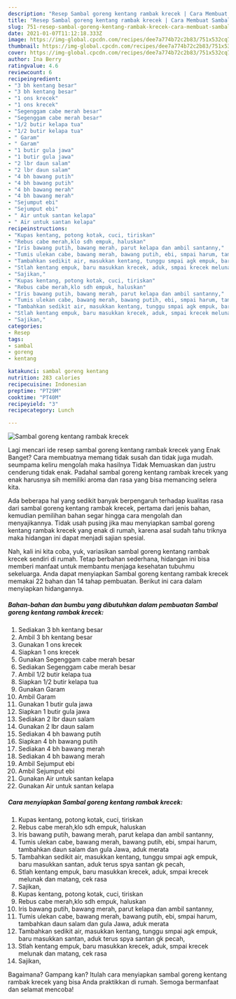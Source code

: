 ```yaml
---
description: "Resep Sambal goreng kentang rambak krecek | Cara Membuat Sambal goreng kentang rambak krecek Yang Bisa Manjain Lidah"
title: "Resep Sambal goreng kentang rambak krecek | Cara Membuat Sambal goreng kentang rambak krecek Yang Bisa Manjain Lidah"
slug: 751-resep-sambal-goreng-kentang-rambak-krecek-cara-membuat-sambal-goreng-kentang-rambak-krecek-yang-bisa-manjain-lidah
date: 2021-01-07T11:12:18.333Z
image: https://img-global.cpcdn.com/recipes/dee7a774b72c2b83/751x532cq70/sambal-goreng-kentang-rambak-krecek-foto-resep-utama.jpg
thumbnail: https://img-global.cpcdn.com/recipes/dee7a774b72c2b83/751x532cq70/sambal-goreng-kentang-rambak-krecek-foto-resep-utama.jpg
cover: https://img-global.cpcdn.com/recipes/dee7a774b72c2b83/751x532cq70/sambal-goreng-kentang-rambak-krecek-foto-resep-utama.jpg
author: Ina Berry
ratingvalue: 4.6
reviewcount: 6
recipeingredient:
- "3 bh kentang besar"
- "3 bh kentang besar"
- "1 ons krecek"
- "1 ons krecek"
- "Segenggam cabe merah besar"
- "Segenggam cabe merah besar"
- "1/2 butir kelapa tua"
- "1/2 butir kelapa tua"
- " Garam"
- " Garam"
- "1 butir gula jawa"
- "1 butir gula jawa"
- "2 lbr daun salam"
- "2 lbr daun salam"
- "4 bh bawang putih"
- "4 bh bawang putih"
- "4 bh bawang merah"
- "4 bh bawang merah"
- "Sejumput ebi"
- "Sejumput ebi"
- " Air untuk santan kelapa"
- " Air untuk santan kelapa"
recipeinstructions:
- "Kupas kentang, potong kotak, cuci, tiriskan"
- "Rebus cabe merah,klo sdh empuk, haluskan"
- "Iris bawang putih, bawang merah, parut kelapa dan ambil santanny,"
- "Tumis ulekan cabe, bawang merah, bawang putih, ebi, smpai harum, tambahkan daun salam dan gula Jawa, aduk merata"
- "Tambahkan sedikit air, masukkan kentang, tunggu smpai agk empuk, baru masukkan santan, aduk terus spya santan gk pecah,"
- "Stlah kentang empuk, baru masukkan krecek, aduk, smpai krecek melunak dan matang, cek rasa"
- "Sajikan,"
- "Kupas kentang, potong kotak, cuci, tiriskan"
- "Rebus cabe merah,klo sdh empuk, haluskan"
- "Iris bawang putih, bawang merah, parut kelapa dan ambil santanny,"
- "Tumis ulekan cabe, bawang merah, bawang putih, ebi, smpai harum, tambahkan daun salam dan gula Jawa, aduk merata"
- "Tambahkan sedikit air, masukkan kentang, tunggu smpai agk empuk, baru masukkan santan, aduk terus spya santan gk pecah,"
- "Stlah kentang empuk, baru masukkan krecek, aduk, smpai krecek melunak dan matang, cek rasa"
- "Sajikan,"
categories:
- Resep
tags:
- sambal
- goreng
- kentang

katakunci: sambal goreng kentang 
nutrition: 283 calories
recipecuisine: Indonesian
preptime: "PT29M"
cooktime: "PT40M"
recipeyield: "3"
recipecategory: Lunch

---
```



![Sambal goreng kentang rambak krecek](https://img-global.cpcdn.com/recipes/dee7a774b72c2b83/751x532cq70/sambal-goreng-kentang-rambak-krecek-foto-resep-utama.jpg)

Lagi mencari ide resep sambal goreng kentang rambak krecek yang Enak Banget? Cara membuatnya memang tidak susah dan tidak juga mudah. seumpama keliru mengolah maka hasilnya Tidak Memuaskan dan justru cenderung tidak enak. Padahal sambal goreng kentang rambak krecek yang enak harusnya sih memiliki aroma dan rasa yang bisa memancing selera kita.



Ada beberapa hal yang sedikit banyak berpengaruh terhadap kualitas rasa dari sambal goreng kentang rambak krecek, pertama dari jenis bahan, kemudian pemilihan bahan segar hingga cara mengolah dan menyajikannya. Tidak usah pusing jika mau menyiapkan sambal goreng kentang rambak krecek yang enak di rumah, karena asal sudah tahu triknya maka hidangan ini dapat menjadi sajian spesial.


Nah, kali ini kita coba, yuk, variasikan sambal goreng kentang rambak krecek sendiri di rumah. Tetap berbahan sederhana, hidangan ini bisa memberi manfaat untuk membantu menjaga kesehatan tubuhmu sekeluarga. Anda dapat menyiapkan Sambal goreng kentang rambak krecek memakai 22 bahan dan 14 tahap pembuatan. Berikut ini cara dalam menyiapkan hidangannya.

<!--inarticleads1-->

##### Bahan-bahan dan bumbu yang dibutuhkan dalam pembuatan Sambal goreng kentang rambak krecek:

1. Sediakan 3 bh kentang besar
1. Ambil 3 bh kentang besar
1. Gunakan 1 ons krecek
1. Siapkan 1 ons krecek
1. Gunakan Segenggam cabe merah besar
1. Sediakan Segenggam cabe merah besar
1. Ambil 1/2 butir kelapa tua
1. Siapkan 1/2 butir kelapa tua
1. Gunakan  Garam
1. Ambil  Garam
1. Gunakan 1 butir gula jawa
1. Siapkan 1 butir gula jawa
1. Sediakan 2 lbr daun salam
1. Gunakan 2 lbr daun salam
1. Sediakan 4 bh bawang putih
1. Siapkan 4 bh bawang putih
1. Sediakan 4 bh bawang merah
1. Sediakan 4 bh bawang merah
1. Ambil Sejumput ebi
1. Ambil Sejumput ebi
1. Gunakan  Air untuk santan kelapa
1. Gunakan  Air untuk santan kelapa




<!--inarticleads2-->

##### Cara menyiapkan Sambal goreng kentang rambak krecek:

1. Kupas kentang, potong kotak, cuci, tiriskan
1. Rebus cabe merah,klo sdh empuk, haluskan
1. Iris bawang putih, bawang merah, parut kelapa dan ambil santanny,
1. Tumis ulekan cabe, bawang merah, bawang putih, ebi, smpai harum, tambahkan daun salam dan gula Jawa, aduk merata
1. Tambahkan sedikit air, masukkan kentang, tunggu smpai agk empuk, baru masukkan santan, aduk terus spya santan gk pecah,
1. Stlah kentang empuk, baru masukkan krecek, aduk, smpai krecek melunak dan matang, cek rasa
1. Sajikan,
1. Kupas kentang, potong kotak, cuci, tiriskan
1. Rebus cabe merah,klo sdh empuk, haluskan
1. Iris bawang putih, bawang merah, parut kelapa dan ambil santanny,
1. Tumis ulekan cabe, bawang merah, bawang putih, ebi, smpai harum, tambahkan daun salam dan gula Jawa, aduk merata
1. Tambahkan sedikit air, masukkan kentang, tunggu smpai agk empuk, baru masukkan santan, aduk terus spya santan gk pecah,
1. Stlah kentang empuk, baru masukkan krecek, aduk, smpai krecek melunak dan matang, cek rasa
1. Sajikan,




Bagaimana? Gampang kan? Itulah cara menyiapkan sambal goreng kentang rambak krecek yang bisa Anda praktikkan di rumah. Semoga bermanfaat dan selamat mencoba!
